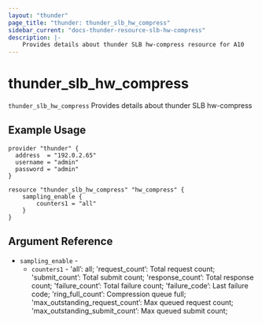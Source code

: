 ```yaml
---
layout: "thunder"
page_title: "thunder: thunder_slb_hw_compress"
sidebar_current: "docs-thunder-resource-slb-hw-compress"
description: |-
    Provides details about thunder SLB hw-compress resource for A10
---
```


# thunder\_slb\_hw_compress

`thunder_slb_hw_compress` Provides details about thunder SLB hw-compress
## Example Usage


```hcl
provider "thunder" {
  address  = "192.0.2.65"
  username = "admin"
  password = "admin"
}

resource "thunder_slb_hw_compress" "hw_compress" {
	sampling_enable {
		counters1 = "all"
	}
}
```

## Argument Reference

* `sampling_enable` - 
	* `counters1` - 'all’: all; 'request_count’: Total request count; 'submit_count’: Total submit count; 'response_count’: Total response count; 'failure_count’: Total failure count; 'failure_code’: Last failure code; 'ring_full_count’: Compression queue full; 'max_outstanding_request_count’: Max queued request count; 'max_outstanding_submit_count’: Max queued submit count;


